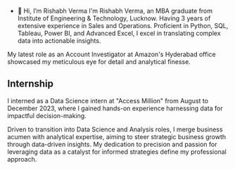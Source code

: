 - 👋 Hi, I’m Rishabh Verma
I'm Rishabh Verma, an MBA graduate from Institute of Engineering & Technology, Lucknow. Having 3 years of extensive experience in Sales and Operations. Proficient in Python, SQL, Tableau, Power BI, and Advanced Excel, I excel in translating complex data into actionable insights.

My latest role as an Account Investigator at Amazon's Hyderabad office showcased my meticulous eye for detail and analytical finesse.
## Internship
I interned as a Data Science intern at "Access Million" from August to December 2023, where I gained hands-on experience harnessing data for impactful decision-making.

Driven to transition into Data Science and Analysis roles, I merge business acumen with analytical expertise, aiming to steer strategic business growth through data-driven insights. My dedication to precision and passion for leveraging data as a catalyst for informed strategies define my professional approach.


<!---
rishabh1882/rishabh1882 is a ✨ special ✨ repository because its `README.md` (this file) appears on your GitHub profile.
You can click the Preview link to take a look at your changes.
--->
